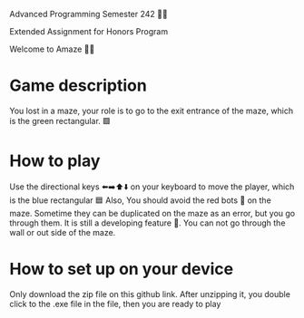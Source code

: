 Advanced Programming Semester 242 🧑‍💻

Extended Assignment for Honors Program


Welcome to Amaze 🙋‍♂️
# Game description
You lost in a maze, your role is to go to the exit entrance of the maze, which is the green rectangular. 🟩

# How to play 
Use the directional keys ⬅️➡️⬆️⬇️ on your keyboard to move the player, which is the blue rectangular 🟦
Also, You should avoid the red bots 🤖 on the maze. 
Sometime they can be duplicated on the maze as an error, but you go through them. It is still a developing feature 🦫.
You can not go through the wall or out side of the maze.
 
# How to set up on your device 
Only download the zip file on this github link. After unzipping it, you double click to the .exe file in the file, then you are ready to play
